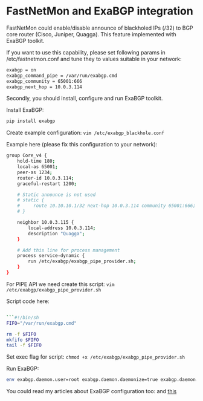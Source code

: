 # FastNetMon and ExaBGP integration

FastNetMon could enable/disable announce of blackholed IPs (/32) to BGP core router (Cisco, Juniper, Quagga). This feature implemented with ExaBGP toolkit.

If you want to use this capability, please set following params in /etc/fastnetmon.conf and tune they to values suitable in your network:
```bash
exabgp = on
exabgp_command_pipe = /var/run/exabgp.cmd
exabgp_community = 65001:666
exabgp_next_hop = 10.0.3.114
```

Secondly, you should install, configure and run ExaBGP toolkit.

Install ExaBGP:
```bash
pip install exabgp
```

Create example configuration: ```vim /etc/exabgp_blackhole.conf```

Example here (please fix this configuration to your network):
```bash
group Core_v4 {
    hold-time 180;
    local-as 65001;
    peer-as 1234;
    router-id 10.0.3.114;
    graceful-restart 1200;

    # Static announce is not used
    # static {
    #     route 10.10.10.1/32 next-hop 10.0.3.114 community 65001:666;
    # }   

    neighbor 10.0.3.115 {
        local-address 10.0.3.114;
        description "Quagga";
    }   

    # Add this line for process management
    process service-dynamic {
        run /etc/exabgp/exabgp_pipe_provider.sh;
    }   
}
```

For PIPE API we need create this script: ```vim /etc/exabgp/exabgp_pipe_provider.sh```

Script code here:
```bash

```#!/bin/sh
FIFO="/var/run/exabgp.cmd"

rm -f $FIFO
mkfifo $FIFO
tail -f $FIFO
```

Set exec flag for script: ```chmod +x /etc/exabgp/exabgp_pipe_provider.sh```

Run ExaBGP:
```bash
env exabgp.daemon.user=root exabgp.daemon.daemonize=true exabgp.daemon.pid=/var/run/exabgp.pid exabgp.log.destination=/var/log/exabgp.log exabgp /etc/exabgp_blackhole.conf
```

You could read my articles about ExaBGP configuration too: [](http://www.stableit.ru/2015/04/quagga-bgp-and-exabgp-work-together-for.html) and [this](http://www.stableit.ru/2015/04/how-to-control-exabgp-from-external-tool.html)
